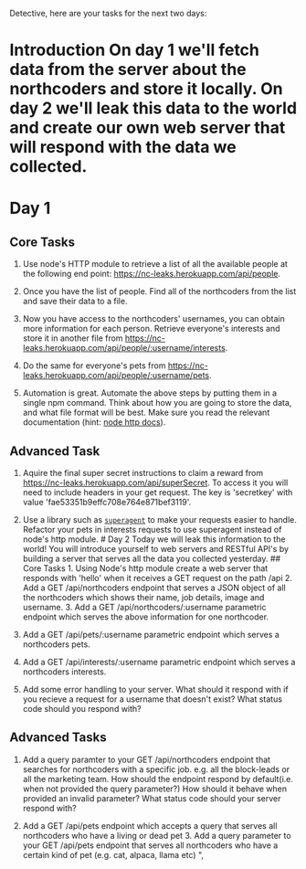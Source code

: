 Detective, here are your tasks for the next two days:

# Introduction On day 1 we'll fetch data from the server about the northcoders and store it locally. On day 2 we'll leak this data to the world and create our own web server that will respond with the data we collected.

# Day 1

## Core Tasks

1. Use node's HTTP module to retrieve a list of all the available people at the following end point: https://nc-leaks.herokuapp.com/api/people.

2. Once you have the list of people. Find all of the northcoders from the list and save their data to a file.

3. Now you have access to the northcoders' usernames, you can obtain more information for each person. Retrieve everyone's interests and store it in another file from https://nc-leaks.herokuapp.com/api/people/:username/interests.

4. Do the same for everyone's pets from https://nc-leaks.herokuapp.com/api/people/:username/pets.

5. Automation is great. Automate the above steps by putting them in a single npm command. Think about how you are going to store the data, and what file format will be best. Make sure you read the relevant documentation (hint: [node http docs](https://nodejs.org/api/http.html)).

## Advanced Task

1. Aquire the final super secret instructions to claim a reward from https://nc-leaks.herokuapp.com/api/superSecret. To access it you will need to include headers in your get request. The key is 'secretkey' with value 'fae53351b9effc708e764e871bef3119'.

2. Use a library such as [`superagent`](https://github.com/visionmedia/superagent) to make your requests easier to handle. Refactor your pets in interests requests to use superagent instead of node's http module. # Day 2 Today we will leak this information to the world! You will introduce yourself to web servers and RESTful API's by building a server that serves all the data you collected yesterday. ## Core Tasks 1. Using Node's http module create a web server that responds with 'hello' when it receives a GET request on the path /api 2. Add a GET /api/northcoders endpoint that serves a JSON object of all the northcoders which shows their name, job details, image and username. 3. Add a GET /api/northcoders/:username parametric endpoint which serves the above information for one northcoder.

3. Add a GET /api/pets/:username parametric endpoint which serves a northcoders pets.

4. Add a GET /api/interests/:username parametric endpoint which serves a northcoders interests.

5. Add some error handling to your server. What should it respond with if you recieve a request for a username that doesn't exist? What status code should you respond with?

## Advanced Tasks

1. Add a query paramter to your GET /api/northcoders endpoint that searches for northcoders with a specific job. e.g. all the block-leads or all the marketing team. How should the endpoint respond by default(i.e. when not provided the query parameter?) How should it behave when provided an invalid parameter? What status code should your server respond with?

2. Add a GET /api/pets endpoint which accepts a query that serves all northcoders who have a living or dead pet 3. Add a query parameter to your GET /api/pets endpoint that serves all northcoders who have a certain kind of pet (e.g. cat, alpaca, llama etc) ",
